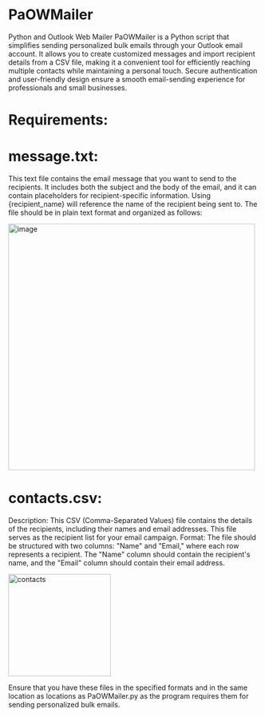 # PaOWMailer
Python and Outlook Web Mailer
PaOWMailer is a Python script that simplifies sending personalized bulk emails through your Outlook email account. It allows you to create customized messages and import recipient details from a CSV file, making it a convenient tool for efficiently reaching multiple contacts while maintaining a personal touch. Secure authentication and user-friendly design ensure a smooth email-sending experience for professionals and small businesses.
# Requirements:

# message.txt:
This text file contains the email message that you want to send to the recipients. It includes both the subject and the body of the email, and it can contain placeholders for recipient-specific information. Using {recipient_name} will reference the name of the recipient being sent to.
The file should be in plain text format and organized as follows:

<img width="494" alt="image" src="https://github.com/l-urk/PaOWMailer/assets/112792604/36dbf696-260e-4c8d-8a6c-4162ac4240a6">

# contacts.csv:

Description: This CSV (Comma-Separated Values) file contains the details of the recipients, including their names and email addresses. This file serves as the recipient list for your email campaign.
Format: The file should be structured with two columns: "Name" and "Email," where each row represents a recipient. The "Name" column should contain the recipient's name, and the "Email" column should contain their email address.

<img width="205" alt="contacts" src="https://github.com/l-urk/PaOWMailer/assets/112792604/656e5c9e-3786-4204-bafe-914781067c6b">

Ensure that you have these files in the specified formats and in the same location as locations as PaOWMailer.py as the program requires them for sending personalized bulk emails.
